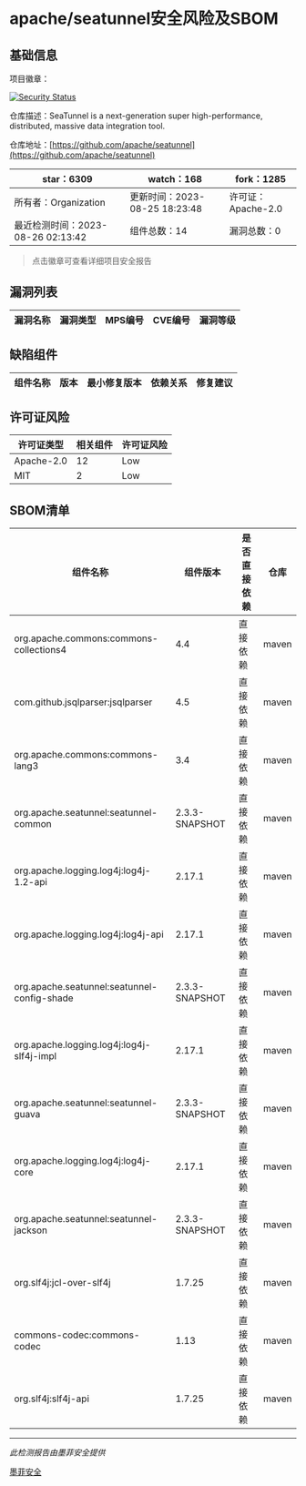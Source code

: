 # apache/seatunnel安全风险及SBOM

## 基础信息

项目徽章：

[![Security Status](https://www.murphysec.com/platform3/v31/badge/1695134519496437760.svg)](https://www.murphysec.com/console/report/1695134512223514624/1695134519496437760)

仓库描述：SeaTunnel is a next-generation super high-performance, distributed, massive data integration tool.

仓库地址：[https://github.com/apache/seatunnel](https://github.com/apache/seatunnel)

| star：6309 | watch：168 | fork：1285 |
| ----------- | -------------- | ------------ |
| 所有者：Organization | 更新时间：2023-08-25 18:23:48 | 许可证：Apache-2.0 |
| 最近检测时间：2023-08-26 02:13:42 | 组件总数：14 | 漏洞总数：0 |

> 点击徽章可查看详细项目安全报告



## 漏洞列表

| 漏洞名称 | 漏洞类型 | MPS编号 | CVE编号 | 漏洞等级 |
| ------- | ------ | ------- | ------ | ----- |





## 缺陷组件

| 组件名称 | 版本 | 最小修复版本 | 依赖关系 | 修复建议 |
| -------- | ---- | ------------ | -------- | -------- |





## 许可证风险

| 许可证类型 | 相关组件 | 许可证风险 |
| ---------- | -------- | ---------- |
|Apache-2.0|12|Low|
|MIT|2|Low|




## SBOM清单

| 组件名称 | 组件版本 | 是否直接依赖 | 仓库 |
| -------- | -------- | ------------ | ---- |
|org.apache.commons:commons-collections4|4.4|直接依赖|maven|
|com.github.jsqlparser:jsqlparser|4.5|直接依赖|maven|
|org.apache.commons:commons-lang3|3.4|直接依赖|maven|
|org.apache.seatunnel:seatunnel-common|2.3.3-SNAPSHOT|直接依赖|maven|
|org.apache.logging.log4j:log4j-1.2-api|2.17.1|直接依赖|maven|
|org.apache.logging.log4j:log4j-api|2.17.1|直接依赖|maven|
|org.apache.seatunnel:seatunnel-config-shade|2.3.3-SNAPSHOT|直接依赖|maven|
|org.apache.logging.log4j:log4j-slf4j-impl|2.17.1|直接依赖|maven|
|org.apache.seatunnel:seatunnel-guava|2.3.3-SNAPSHOT|直接依赖|maven|
|org.apache.logging.log4j:log4j-core|2.17.1|直接依赖|maven|
|org.apache.seatunnel:seatunnel-jackson|2.3.3-SNAPSHOT|直接依赖|maven|
|org.slf4j:jcl-over-slf4j|1.7.25|直接依赖|maven|
|commons-codec:commons-codec|1.13|直接依赖|maven|
|org.slf4j:slf4j-api|1.7.25|直接依赖|maven|


------

*此检测报告由墨菲安全提供*

[墨菲安全](www.murphysec.com)